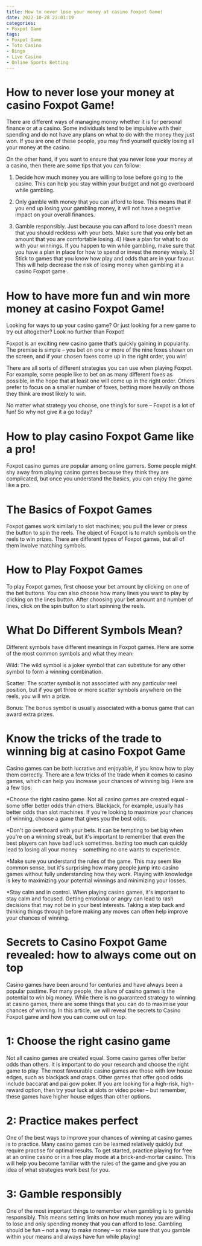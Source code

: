 ```yaml
---
title: How to never lose your money at casino Foxpot Game!
date: 2022-10-28 22:01:19
categories:
- Foxpot Game
tags:
- Foxpot Game
- Toto Casino
- Bingo
- Live Casino
- Online Sports Betting
---
```



#  How to never lose your money at casino Foxpot Game!

There are different ways of managing money whether it is for personal finance or at a casino. Some individuals tend to be impulsive with their spending and do not have any plans on what to do with the money they just won. If you are one of these people, you may find yourself quickly losing all your money at the casino.

On the other hand, if you want to ensure that you never lose your money at a casino, then there are some tips that you can follow:

1) Decide how much money you are willing to lose before going to the casino. This can help you stay within your budget and not go overboard while gambling.

2) Only gamble with money that you can afford to lose. This means that if you end up losing your gambling money, it will not have a negative impact on your overall finances.

3) Gamble responsibly. Just because you can afford to lose doesn’t mean that you should reckless with your bets. Make sure that you only bet an amount that you are comfortable losing. 4) Have a plan for what to do with your winnings. If you happen to win while gambling, make sure that you have a plan in place for how to spend or invest the money wisely. 5) Stick to games that you know how play and odds that are in your favour. This will help decrease the risk of losing money when gambling at a casino Foxpot game .

#  How to have more fun and win more money at casino Foxpot Game! 

Looking for ways to up your casino game? Or just looking for a new game to try out altogether? Look no further than Foxpot!

Foxpot is an exciting new casino game that’s quickly gaining in popularity. The premise is simple – you bet on one or more of the nine foxes shown on the screen, and if your chosen foxes come up in the right order, you win!

There are all sorts of different strategies you can use when playing Foxpot. For example, some people like to bet on as many different foxes as possible, in the hope that at least one will come up in the right order. Others prefer to focus on a smaller number of foxes, betting more heavily on those they think are most likely to win.

No matter what strategy you choose, one thing’s for sure – Foxpot is a lot of fun! So why not give it a go today?

#  How to play casino Foxpot Game like a pro!

Foxpot casino games are popular among online gamers. Some people might shy away from playing casino games because they think they are complicated, but once you understand the basics, you can enjoy the game like a pro.

# The Basics of Foxpot Games

Foxpot games work similarly to slot machines; you pull the lever or press the button to spin the reels. The object of Foxpot is to match symbols on the reels to win prizes. There are different types of Foxpot games, but all of them involve matching symbols.

# How to Play Foxpot Games

To play Foxpot games, first choose your bet amount by clicking on one of the bet buttons. You can also choose how many lines you want to play by clicking on the lines button. After choosing your bet amount and number of lines, click on the spin button to start spinning the reels.

# What Do Different Symbols Mean?

Different symbols have different meanings in Foxpot games. Here are some of the most common symbols and what they mean:

Wild: The wild symbol is a joker symbol that can substitute for any other symbol to form a winning combination.

Scatter: The scatter symbol is not associated with any particular reel position, but if you get three or more scatter symbols anywhere on the reels, you will win a prize.

Bonus: The bonus symbol is usually associated with a bonus game that can award extra prizes.

#  Know the tricks of the trade to winning big at casino Foxpot Game 

Casino games can be both lucrative and enjoyable, if you know how to play them correctly. There are a few tricks of the trade when it comes to casino games, which can help you increase your chances of winning big. Here are a few tips:

*Choose the right casino game. Not all casino games are created equal - some offer better odds than others. Blackjack, for example, usually has better odds than slot machines. If you're looking to maximize your chances of winning, choose a game that gives you the best odds. 

*Don't go overboard with your bets. It can be tempting to bet big when you're on a winning streak, but it's important to remember that even the best players can have bad luck sometimes. betting too much can quickly lead to losing all your money - something no one wants to experience. 

*Make sure you understand the rules of the game. This may seem like common sense, but it's surprising how many people jump into casino games without fully understanding how they work. Playing with knowledge is key to maximizing your potential winnings and minimizing your losses. 

*Stay calm and in control. When playing casino games, it's important to stay calm and focused. Getting emotional or angry can lead to rash decisions that may not be in your best interests. Taking a step back and thinking things through before making any moves can often help improve your chances of winning.

#  Secrets to Casino Foxpot Game revealed: how to always come out on top

Casino games have been around for centuries and have always been a popular pastime. For many people, the allure of casino games is the potential to win big money. While there is no guaranteed strategy to winning at casino games, there are some things that you can do to maximise your chances of winning. In this article, we will reveal the secrets to Casino Foxpot game and how you can come out on top.

# 1: Choose the right casino game

Not all casino games are created equal. Some casino games offer better odds than others. It is important to do your research and choose the right game to play. The most favourable casino games are those with low house edges, such as blackjack and craps. Other games that offer good odds include baccarat and pai gow poker. If you are looking for a high-risk, high-reward option, then try your luck at slots or video poker – but remember, these games have higher house edges than other options.

# 2: Practice makes perfect

One of the best ways to improve your chances of winning at casino games is to practice. Many casino games can be learned relatively quickly but require practise for optimal results. To get started, practice playing for free at an online casino or in a free play mode at a brick-and-mortar casino. This will help you become familiar with the rules of the game and give you an idea of what strategies work best for you.

# 3: Gamble responsibly

One of the most important things to remember when gambling is to gamble responsibly. This means setting limits on how much money you are willing to lose and only spending money that you can afford to lose. Gambling should be fun – not a way to make money – so make sure that you gamble within your means and always have fun while playing!